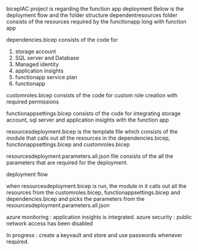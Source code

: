  bicepIAC project is regarding the function app deployment
 Below is the deployment flow and the folder structure
 dependentresources folder consists of the resources required by the functionapp long with function app
 
 dependencies.bicep consists of the code for
 1. storage account
 2. SQL server and Database
 3. Managed identity
 4. application insights
 5. functionapp service plan
 6. functionapp

customroles.bicep consists of the code for custom role creation with required permissions

functionappsettings.bicep consists of the code for integrating storage account, sql server and application insights with the function app

resourcesdeployment.bicep is the template file which consists of the module that calls out all the resources in the dependencies.bicep, functionappsettings.bicep and customroles.bicep

resourcesdeployment.parameters.all.json file consists of the all the parameters that are required for the deployment.

deployment flow

when resourcesdeployment.bicep is run, the module in it calls out all the resources from the customroles.bicep, functionappsettings.bicep and dependencies.bicep and picks the parameters from the resourcesdeployment.parameters.all.json

azure monitoring : application insights is integrated.
azure security : public network access has been disabled

In progress : create a keyvault and store and use passwords whenever required.